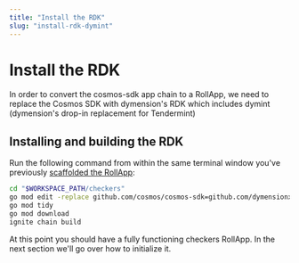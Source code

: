 ```yaml
---
title: "Install the RDK"
slug: "install-rdk-dymint"
---
```


# Install the RDK

In order to convert the cosmos-sdk app chain to a RollApp, we need to replace the Cosmos SDK with dymension's RDK which includes dymint (dymension's drop-in replacement for Tendermint)

## Installing and building the RDK

Run the following command from within the same terminal window you've previously [scaffolded the RollApp](./scaffold-rollapp):

```sh
cd "$WORKSPACE_PATH/checkers"
go mod edit -replace github.com/cosmos/cosmos-sdk=github.com/dymensionxyz/rdk@v0.1.0-alpha
go mod tidy
go mod download
ignite chain build
```

At this point you should have a fully functioning checkers RollApp. In the next section we'll go over how to initialize it.
